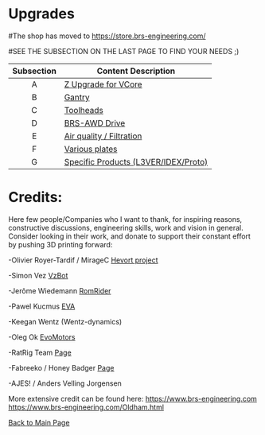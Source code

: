 # Upgrades

#The shop has moved to https://store.brs-engineering.com/

#SEE THE SUBSECTION ON THE LAST PAGE TO FIND YOUR NEEDS ;)

|Subsection|Content Description
 |:---: |-------------------
| A |[Z Upgrade for VCore](/Z_Upgrade.md)
| B |[Gantry](/Gantry.md)
| C |[Toolheads](/Toolheads.md)
| D |[BRS-AWD Drive](/awd_drive.md)
| E |[Air quality / Filtration](/Air-Filtration.md)
| F |[Various plates](/Plates-Enclosures.md)
|G |[Specific Products (L3VER/IDEX/Proto)](/products.md)

# Credits: 
Here few people/Companies who I want to thank, for inspiring reasons, constructive discussions, engineering skills, work and vision in general. Consider looking in their work, and donate to support their constant effort by pushing 3D printing forward:

-Olivier Royer-Tardif / MirageC [Hevort project](https://miragec79.github.io/HevORT/)

-Simon Vez [VzBot](https://github.com/VzBoT3D/VzBoT-Vz330)

-Jerôme Wiedemann [RomRider](https://github.com/RomRider)

-Pawel Kucmus [EVA](https://main.eva-3d.page/)

-Keegan Wentz (Wentz-dynamics)

-Oleg Ok [EvoMotors](https://www.thingiverse.com/evomotors/designs) 

-RatRig Team [Page](https://ratrig.com/v-core3default.html)

-Fabreeko / Honey Badger [Page](https://www.fabreeko.com/collections/fabreeko)

-AJES! / Anders Velling Jorgensen 


More extensive credit can be found here: https://www.brs-engineering.com https://www.brs-engineering.com/Oldham.html

[Back to Main Page](/readme.md)
